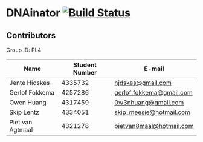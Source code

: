 # DNAinator [![Build Status](https://travis-ci.org/DNAinator/dnainator.svg?branch=master)](https://travis-ci.org/DNAinator/dnainator)

## Contributors

Group ID: PL4

| Name             | Student Number | E-mail                    |
|------------------|----------------|---------------------------|
| Jente Hidskes    | 4335732        | hjdskes@gmail.com         |
| Gerlof Fokkema   | 4257286        | gerlof.fokkema@gmail.com  |
| Owen Huang       | 4317459        | 0w3nhuang@gmail.com       |
| Skip Lentz       | 4334051        | skip_meesie@hotmail.com   |
| Piet van Agtmaal | 4321278        | pietvan8maal@hotmail.com  |
